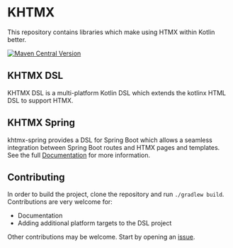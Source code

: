# KHTMX

This repository contains libraries which make using HTMX within Kotlin better.

[![Maven Central Version](https://img.shields.io/maven-central/v/io.github.wakingrufus/khtmx-dsl?style=for-the-badge&color=01AF01)](https://repo1.maven.org/maven2/io/github/wakingrufus/)

## KHTMX DSL

KHTMX DSL is a multi-platform Kotlin DSL which extends the kotlinx HTML DSL to support HTMX.

## KHTMX Spring

khtmx-spring provides a DSL for Spring Boot which allows a seamless integration between Spring Boot routes and HTMX pages and templates.
See the full [Documentation](https://wakingrufus.github.io/khtmx/) for more information.

## Contributing

In order to build the project, clone the repository and run `./gradlew build`.
Contributions are very welcome for:
- Documentation
- Adding additional platform targets to the DSL project

Other contributions may be welcome. Start by opening an [issue](https://github.com/wakingrufus/khtmx/issues).

